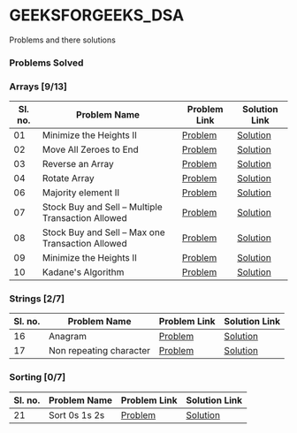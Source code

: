 # GEEKSFORGEEKS_DSA


Problems and there solutions


### Problems Solved

### Arrays [9/13]
|Sl. no.|Problem Name|Problem Link|Solution Link|
--|---|---|--
|01|Minimize the Heights II|[Problem](./Minimize_the_heights_ii/problem.md)|[Solution](./Minimize_the_heights_ii/Main.java)|
|02|Move All Zeroes to End|[Problem](./Move_All_Zeroes_to_End/problem.md)|[Solution](./Move_All_Zeroes_to_End/Main.java)|
|03|Reverse an Array|[Problem](./Reverse_an_array/problem.md)|[Solution](./Reverse_an_array/Main.java)|
|04|Rotate Array|[Problem](./Rotate_array/problem.md)|[Solution](./Rotate_array/Main.java)|
|06|Majority element II|[Problem](./Majority_element_ii/problem.md)|[Solution](./Majority_element_ii/Main.java)|
|07|Stock Buy and Sell – Multiple Transaction Allowed|[Problem](./Stock_buy_sell_multi/problem.md)|[Solution](./Stock_buy_sell_multi/Main.java)|
|08|Stock Buy and Sell – Max one Transaction Allowed|[Problem](./Stock_buy_sell_one/problem.md)|[Solution](./Stock_buy_sell_one/Main.java)|
|09|Minimize the Heights II|[Problem](./Minimize_the_heights_ii/problem.md)|[Solution](./Minimize_the_heights_ii/Main.java)|
|10|Kadane's Algorithm|[Problem](./Kadanes_alorigthm/problem.md)|[Solution](./Kadanes_alorigthm/Main.java)|


### Strings [2/7]
|Sl. no.|Problem Name|Problem Link|Solution Link|
--|---|---|--
|16|Anagram|[Problem](./Anagram/problem.md)|[Solution](./Anagram/Main.java)|
|17|Non repeating character|[Problem](./NonRepeatingCharacter/problem.md)|[Solution](./NonRepeatingCharacter/Main.java)|



### Sorting [0/7]
|Sl. no.|Problem Name|Problem Link|Solution Link|
--|---|---|--
|21|Sort 0s 1s 2s|[Problem](./Sorting/Sort_0_1_2/problem.md)|[Solution](./Sorting/Sort_0_1_2/Main.java)|
